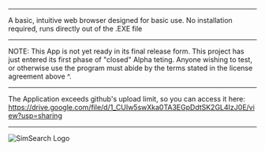 ________________________________________________________________
A basic, intuitive web browser designed for basic use.
No installation required, runs directly out of the .EXE file
______________________________________________________________
NOTE:
This App is not yet ready in its final release form.
This project has just entered its first phase of "closed" Alpha teting.
Anyone wishing to test, or otherwise use the program must abide by the terms stated in the license agreement above ^.
____________________________________________________________

The Application exceeds github's upload limit, so you can access it here:
https://drive.google.com/file/d/1_CUIw5swXka0TA3EGpDdtSK2GL4IzJ0E/view?usp=sharing
_______________________________________________________________

![SimSearch Logo](https://github.com/user-attachments/assets/5b754f9a-8f9e-4c67-8026-5b32a4234f33)
